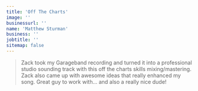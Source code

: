 ```yaml
---
title: 'Off The Charts'
image: ''
businessurl: ''
name: 'Matthew Sturman'
business: ''
jobtitle: ''
sitemap: false
---
```


> Zack took my Garageband recording and turned it into a professional studio sounding track with this off the charts skills mixing/mastering.  Zack also came up with awesome ideas that really enhanced my song. Great guy to work with... and also a really nice dude!